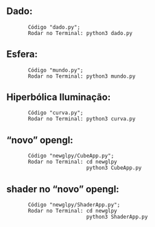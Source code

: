 ## Dado: 
           Código "dado.py";
           Rodar no Terminal: python3 dado.py
     
## Esfera: 
           Código "mundo.py";
           Rodar no Terminal: python3 mundo.py
           
  
## Hiperbólica Iluminação: 
           Código "curva.py";
           Rodar no Terminal: python3 curva.py 
           
         
## “novo” opengl: 
           Código "newglpy/CubeApp.py";
           Rodar no Terminal: cd newglpy
                              python3 CubeApp.py 

## shader no “novo” opengl: 
           Código "newglpy/ShaderApp.py";
           Rodar no Terminal: cd newglpy
                              python3 ShaderApp.py 
